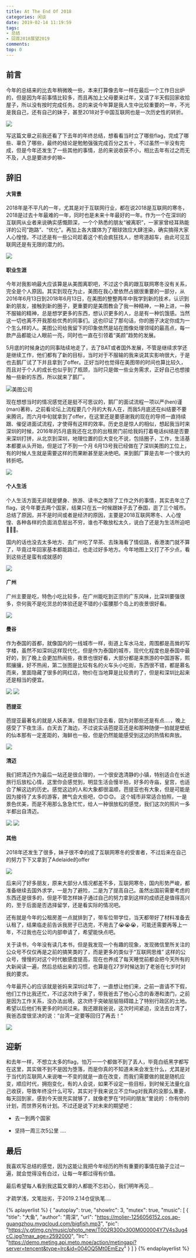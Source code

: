 ```yaml
---
title: At The End Of 2018
categories: 闲谈
date: 2019-02-14 11:19:59
tags:
- 总结
- 回首2018展望2019
comments:
top: 0
---
```


## 前言
今年的总结来的比去年稍微晚一些，本来打算像去年一样在最后一个工作日出炉的，但是因为年前事情比较多，而且再加上父母要来过年，又请了半天假回家收拾屋子，所以没有按时完成任务。总的来说今年算是我人生中比较重要的一年，不光是我自己，还有自己的妹子，甚至2018对于中国互联网也是一次历史性的转折。

![](https://wx4.sinaimg.cn/large/006tKfTcgy1g076fg14tqj31hd0u0wi5.jpg)

<!-- more -->

写这篇文章之前我还看了下去年的年终总结，想看看当时立了哪些flag，完成了哪些、辜负了哪些，最终的结论是勉勉强强完成百分之五十，不过虽然一半没有完成，但是今年还发生了一些其他的事情，总的来说收获不小，相比去年有过之而无不及，人总是要进步的嘛~

## 辞旧
#### 大背景

2018年是不平凡的一年，尤其是对于互联网行业，都在说2018是互联网的寒冬，2018是过去十年最难的一年，同时也是未来十年最好的一年。作为一个在深圳的互联网从业者来说确实感慨颇深，一个个熟悉的朋友“被离职”，一家家曾经耳熟能详的公司“跑路”、“优化”。再加上各大媒体为了眼球效应大肆渲染，确实搞得大家人心惶惶。不过还是有一些公司趁着这个机会疯狂找人，想弯道超车，由此可见互联网还是有无限的潜力的。

![](https://wx3.sinaimg.cn/large/006tKfTcgy1g0780whl50j312w0np0u6.jpg)

#### 职业生涯

今年对我影响最大应该算是从美图离职吧，不过这个真的跟互联网寒冬没有关系，完全是个人原因。其实到现在为止，美图在我心里依然占据很重要的一部分，从2016年6月13日到2018年6月13日，在美图的整整两年中我学到新的技术，认识到新的朋友，接触到新的圈子，更重要的是美图教会了我一种精神，一种上进，一种不服输的精神，总是想学更多的东西，想认识更多的人，总是有一种饥饿感。当然这一切也离不开我那些优秀的同事们。这也印证了那句话，你的圈子决定你成为一个生么样的人。美图公司给我留下的印象依然是站在图像处理领域的最高点，每一款产品都能让人眼前一亮，同时也一直在引领着“美颜”趋势的发展。

5月底的时候身边的同事陆续地走了，去了BAT或者国外发展，不管是继续求学还是继续工作，他们都有了新的目标，当时对于不服输的我来说其实影响很大，于是也去鹅厂试了下并且拿到了offer。正好当时也觉得在美图带的时间也算比较久，而且对于个人的成长也似乎到了瓶颈，当时只是做一些业务需求，正好自己也想接触一些新的东西，所以就来了鹅厂。

![美图公司](https://wx2.sinaimg.cn/large/006tKfTcgy1g0akxedwthj30zk0qodno.jpg)

现在想想当时的情况感觉还是挺不可思议的，鹅厂的面试流程一项以严(hen)谨(man)著称，之前看论坛上流程要几个月的大有人在，而我5月底还在纠结要不要来腾讯，而六月中旬就拿到了offer，在这里还是要感谢我的现在的导师一直持续跟、催促进面试流程，才使得有这样的效率。历史总是惊人的相似，想起我当时来深圳的时候，2016年的5月底我还在北京的出租房门前给我妈打着电话纠结是否要来深圳打拼，从北京到深圳，地理位置的巨大变化不说，包括圈子，工作，生活基本都要从头开始，但是过了不到一个月 6月13号我已经做在了深圳美图的工位上，有的时候人生就是需要这样的而果断甚至是决绝吧。来到鹅厂算是去年一个很大的转折吧。

![](https://wx3.sinaimg.cn/large/006tKfTcgy1g0al3b9ikhj30u01401l4.jpg)

#### 个人生活

个人生活方面无非就是健身、旅游、读书之类除了工作之外的事情，其实去年立了flag，说今年要去两个国家，结果只在五一时候跟妹子去了泰国，逛了三个城市。总结了原因，并不是时间或者是经济的原因，主要是2018互联网寒冬、人心惶惶、各种各样的负面消息层出不穷，谁也不敢放松太久，说白了还是为生活所迫吧🙂🙂🙂。

国内的话也没去太多地方、去广州吃了早茶、去珠海看了情侣路，香港澳门就不算了，毕竟过年回家基本都能路过，也走过好多地方。今年地图上又打了不少点，看到这些还是蛮有成就感的

![](https://wx1.sinaimg.cn/large/006tKfTcgy1g0an2v5uoaj30sg0lcat1.jpg)

#### 广州

广州主要是吃，特色小吃比较多，在广州能吃到正宗的广东风味，比深圳要强很多，奈何我不是吃货总的体验还是不错的小蛮腰那个岛上的夜景很好看。

![](https://wx2.sinaimg.cn/large/006tKfTcgy1g0ancw9a8mj31400u04qr.jpg)

#### 曼谷

作为泰国的首都，就像国内的一线城市一样，街道上车水马龙，周围都是高耸的写字楼，虽然不如深圳这样现代化，但是作为泰国的城市，现代化程度也是泰国中最好的，到了晚上会更加热闹些，夜景也很好看，大部分都是来旅游的中国游客，熙熙攘攘，好不热闹，第二张图是比较有名的火车头小吃街，东西很不错，都是慕名而来，里面隐藏了很多的网红店，物价在当地算是比较贵的了，但是和深圳比起来还是相当的便宜。

![](https://wx3.sinaimg.cn/large/006tKfTcgy1g0andr8f63j31440u0kjl.jpg)
![](https://wx3.sinaimg.cn/large/006tKfTcgy1g0ane759vjj31400u0npf.jpg)

#### 芭提亚

芭提亚最著名的就是人妖表演，但是我们没去看，因为对那些还是有点....，晚上感受了下夜生活，白天去了海边，不过说实话芭提亚还是和那种随便一拍就是壁纸的仙本那有一定差距的，海鲜也一般，但是仍然能能感受到这边的热情和奔放。

![](https://wx3.sinaimg.cn/large/006tKfTcgy1g0anf4iohgj30u0140npf.jpg)

#### 清迈

我们把清迈作为最后一站还是很合理的，一个很安逸清静的小镇，特别适合在长途旅行后放松心情，这里你会感觉到，明显生活会慢半拍，好多的寺庙，皇宫，也适合了解这边的历史。感觉这边的人和大象都很温顺，芭提亚也有大象，但是可能是因为接待了太多的游客，脾气会大些吧，😊😊😊。 这个城市非常适合拍照，一是景色优美，而是不用那么急急忙忙，给人一种很放松的感觉，我们这次的照片一多半都出自清迈。

![](https://wx3.sinaimg.cn/large/006tKfTcgy1g0anfg2a3pj31400u04qt.jpg)
![](https://wx4.sinaimg.cn/large/006tKfTcgy1g0anftp4fzj31kh0u01l8.jpg)

#### 其他

2018年还发生了很多，妹子很不幸的成了互联网寒冬的受害者，不过后来在自己的努力下下又拿到了Adelaide的offer

![](https://wx1.sinaimg.cn/large/006tKfTcgy1g0aqkv2f1yj31g40u04qp.jpg)

后来问了好多朋友，原来大部分人情况都差不多，互联网寒冬，国内形势严峻，都准备继续去国外求学，一是为了避险，二是为了提高自己。虽然出国前需要考虑的东西还是很多的，但是不管怎样妹子通过自己的努力拿到这样的成绩还是值得高兴的，至于后面是否选择留学，还是看实际的情况吧。

还有就是今年的公租房差一点就排到了，带车位带学位，当天都带好了材料准备去认租了，结果临走前告诉我房子已选完，不用去了😭😭😭，可能还需要再等上一年，不过我也在公司内部申请了，希望能快点吧。

关于读书，今年没有读几本书，但是我发现一个有趣的现象，发现微信里所关注的公众号不仅仅再是之前的搞笑类的了，而是更多的类似于“互联网思维” 这样的公众号，慢慢的对这个时代敏感度提高，现在也养成了每天睡觉前都会把今天所有的大新闻读一遍，然后总结出来的习惯，也算是在27岁时候达到了老爸在七岁时对我的要求。

今年最开心的应该就是爸妈来深圳过年了，一直想让他们来，之前一直请不下假，他们工作比我还忙，不过这次终于来了，带我爸去了他心心念的香港和澳门，之前是因为工作关系，没办法出境，这次终于突破层层阻碍踏上了特别行政区的土地。希望以后他们有更多的时间过来。我还跟我爸说，这次时间紧迫，没法去台湾了，我爸态度很坚决的说：“台湾一定要等回归了再去！”

![](https://wx1.sinaimg.cn/large/006tKfTcgy1g0as1s6q3wj30u0140u0x.jpg)

## 迎新

和去年一样，不想立太多的flag，怕万一一个都做不到了丢人，毕竟白纸黑字都写在这里，其实做不到不是因为堕落，而是你真的不知道未来会发生什么，尤其是对于当代的互联网人来说唯一不变的就是一直在改变，而我们需要做的就是随机应变，顺应时代，拥抱变化，有的人会说，如果不设定一些目标，到时候无法量化自己收获，导致年终没什么可写，其实对于我来说立不立flag对我真的没那么重要，每天回到家，感到今天很充实就够了，就像老罗在“时间的朋友”里说的：你有你的计划，而世界另有计划。不过还是说下对未来的期望吧：

* 去一到两个国家

* 坚持一周三次5公里
....

## 最后
我喜欢写总结的感觉，因为这能让我把今年经历的所有重要的事情在脑子立过一遍，就会觉得没有白过，让每一年都过得有价值。

最后希望每人看到我这篇文章的人都能不忘初心，我们明年再见...

才疏学浅，文笔拙劣，于2019.2.14仓促执笔….

{% aplayerlist %}
{
    "autoplay": true,
    "showlrc": 3,
    "mutex": true,
    "music": [
        {
            "title": "大鱼",
            "author": "周深",
            "url": "https://molier-1256056152.cos.ap-guangzhou.myqcloud.com/bigfish.mp3",
            "pic": "https://y.gtimg.cn/music/photo_new/T002R300x300M000004Y7V4s3ug4cC.jpg?max_age=2592000",
            "lrc": "https://demo.meting.api.meto.moe/action/metingapi?server=tencent&type=lrc&id=004OQ5Mt0EmEzv"
        }
    ]
}
{% endaplayerlist %}

